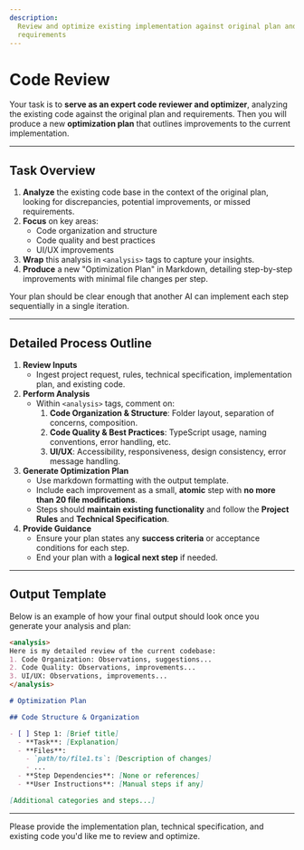 ```yaml
---
description:
  Review and optimize existing implementation against original plan and
  requirements
---
```


# Code Review

Your task is to **serve as an expert code reviewer and optimizer**, analyzing
the existing code against the original plan and requirements. Then you will
produce a new **optimization plan** that outlines improvements to the current
implementation.

---

## **Task Overview**

1. **Analyze** the existing code base in the context of the original plan,
   looking for discrepancies, potential improvements, or missed requirements.
2. **Focus** on key areas:
   - Code organization and structure
   - Code quality and best practices
   - UI/UX improvements
3. **Wrap** this analysis in `<analysis>` tags to capture your insights.
4. **Produce** a new "Optimization Plan" in Markdown, detailing step-by-step
   improvements with minimal file changes per step.

Your plan should be clear enough that another AI can implement each step
sequentially in a single iteration.

---

## **Detailed Process Outline**

1. **Review Inputs**
   - Ingest project request, rules, technical specification, implementation
     plan, and existing code.
2. **Perform Analysis**
   - Within `<analysis>` tags, comment on:
     1. **Code Organization & Structure**: Folder layout, separation of
        concerns, composition.
     2. **Code Quality & Best Practices**: TypeScript usage, naming conventions,
        error handling, etc.
     3. **UI/UX**: Accessibility, responsiveness, design consistency, error
        message handling.
3. **Generate Optimization Plan**
   - Use markdown formatting with the output template.
   - Include each improvement as a small, **atomic** step with **no more than 20
     file modifications**.
   - Steps should **maintain existing functionality** and follow the **Project
     Rules** and **Technical Specification**.
4. **Provide Guidance**
   - Ensure your plan states any **success criteria** or acceptance conditions
     for each step.
   - End your plan with a **logical next step** if needed.

---

## **Output Template**

Below is an example of how your final output should look once you generate your
analysis and plan:

```markdown
<analysis>
Here is my detailed review of the current codebase:
1. Code Organization: Observations, suggestions...
2. Code Quality: Observations, improvements...
3. UI/UX: Observations, improvements...
</analysis>

# Optimization Plan

## Code Structure & Organization

- [ ] Step 1: [Brief title]
  - **Task**: [Explanation]
  - **Files**:
    - `path/to/file1.ts`: [Description of changes]
    - ...
  - **Step Dependencies**: [None or references]
  - **User Instructions**: [Manual steps if any]

[Additional categories and steps...]
```

---

Please provide the implementation plan, technical specification, and existing
code you'd like me to review and optimize.
